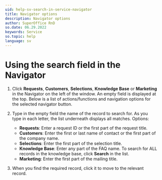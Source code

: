 ```yaml
---
uid: help-sv-search-in-service-navigator
title: Navigator options
description: Navigator options
author: SuperOffice RnD
so.date: 06.29.2022
keywords: Service
so.topic: help
language: sv
---
```


# Using the search field in the Navigator

1. Click **Requests**, **Customers**, **Selections**, **Knowledge Base** or **Marketing** in the Navigator on the left of the window. An empty field is displayed at the top. Below is a list of actions/functions and navigation options for the selected navigator button.

2. Type in the empty field the name of the record to search for. As you type in each letter, the list underneath displays all matches. Options:

    * **Requests**: Enter a request ID or the first part of the request title.
    * **Customers**: Enter the first or last name of contact or the first part of the company name.
    * **Selections**: Enter the first part of the selection title.
    * **Knowledge Base**: Enter any part of the FAQ name. To search for ALL records in the knowledge base, click **Search** in the list.
    * **Marketing**: Enter the first part of the mailing title.

3. When you find the required record, click it to move to the relevant record.

